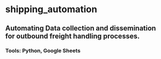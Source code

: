 # shipping_automation

## Automating Data collection and dissemination for outbound freight handling processes.

### Tools: Python, Google Sheets
